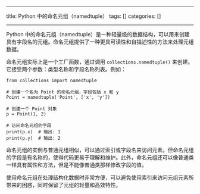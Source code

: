 
--- 
title:  Python 中的命名元组（namedtuple） 
tags: []
categories: [] 

---
Python 中的命名元组（namedtuple）是一种轻量级的数据结构，可以用来创建具有字段名的元组。命名元组提供了一种更具可读性和自描述性的方法来处理元组数据。

命名元组实际上是一个工厂函数，通过调用 `collections.namedtuple()` 来创建。它接受两个参数：类型名称和字段名称列表。例如：

```
from collections import namedtuple

# 创建一个名为 Point 的命名元组，字段包括 x 和 y
Point = namedtuple('Point', ['x', 'y'])

# 创建一个 Point 对象
p = Point(1, 2)

# 访问命名元组的字段
print(p.x)  # 输出: 1
print(p.y)  # 输出: 2

```

命名元组的实例与普通元组相似，可以通过索引或字段名来访问元素。但命名元组的字段是有名称的，使得代码更易于理解和维护。此外，命名元组还可以像普通类一样具有属性和方法，但是不能像普通类那样修改字段的值。

使用命名元组在处理结构化数据时非常方便，可以避免使用索引来访问元组元素所带来的困惑，同时保留了元组的轻量和高效特性。

